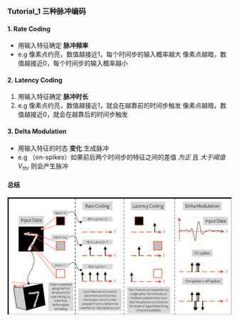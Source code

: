 ### Tutorial_1 三种脉冲编码

#### 1. Rate Coding

- 用输入特征确定  **脉冲频率**
- e.g   像素点约亮，数值越接近1，每个时间步的输入概率越大
          像素点越暗，数值越接近0，每个时间步的输入概率越小

#### 2. Latency Coding

1. 用输入特征确定 **脉冲时长**
2. e.g   像素点约亮，数值越接近1，就会在越靠前的时间步触发
           像素点越暗，数值越接近0，就会在越靠后的时间步触发

#### 3. Delta Modulation

- 用输入特征的时态 **变化** 生成脉冲
- e.g   （on-spikes）如果前后两个时间步的特征之间的差值 *为正* 且 *大于阈值$V_{thr}$* 则会产生脉冲

#### 总结

![1736066161678](image/Note/1736066161678.png)
